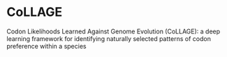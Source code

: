 # CoLLAGE
Codon Likelihoods Learned Against Genome Evolution (CoLLAGE): a deep learning framework for identifying naturally selected patterns of codon preference within a species
